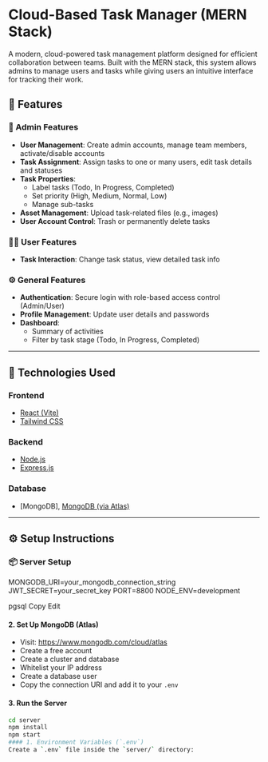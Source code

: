 #  Cloud-Based Task Manager (MERN Stack)

A modern, cloud-powered task management platform designed for efficient collaboration between teams. Built with the MERN stack, this system allows admins to manage users and tasks while giving users an intuitive interface for tracking their work.



## 🚀 Features

### 👑 Admin Features
- **User Management**: Create admin accounts, manage team members, activate/disable accounts
- **Task Assignment**: Assign tasks to one or many users, edit task details and statuses
- **Task Properties**:
  - Label tasks (Todo, In Progress, Completed)
  - Set priority (High, Medium, Normal, Low)
  - Manage sub-tasks
- **Asset Management**: Upload task-related files (e.g., images)
- **User Account Control**: Trash or permanently delete tasks

### 🙋‍♀️ User Features
- **Task Interaction**: Change task status, view detailed task info


### ⚙️ General Features
- **Authentication**: Secure login with role-based access control (Admin/User)
- **Profile Management**: Update user details and passwords
- **Dashboard**:
  - Summary of activities
  - Filter by task stage (Todo, In Progress, Completed)

---

## 🧰 Technologies Used

### Frontend
- [React (Vite)](https://vitejs.dev/)
- [Tailwind CSS](https://tailwindcss.com/)

### Backend
- [Node.js](https://nodejs.org/)
- [Express.js](https://expressjs.com/)

### Database
- [MongoDB],  [MongoDB (via Atlas)](https://www.mongodb.com/cloud/atlas)

---

## ⚙️ Setup Instructions

### 📦 Server Setup
MONGODB_URI=your_mongodb_connection_string
JWT_SECRET=your_secret_key
PORT=8800
NODE_ENV=development

pgsql
Copy
Edit

#### 2. Set Up MongoDB (Atlas)
- Visit: https://www.mongodb.com/cloud/atlas
- Create a free account
- Create a cluster and database
- Whitelist your IP address
- Create a database user
- Copy the connection URI and add it to your `.env`

#### 3. Run the Server

```bash
cd server
npm install
npm start
#### 1. Environment Variables (`.env`)
Create a `.env` file inside the `server/` directory:



